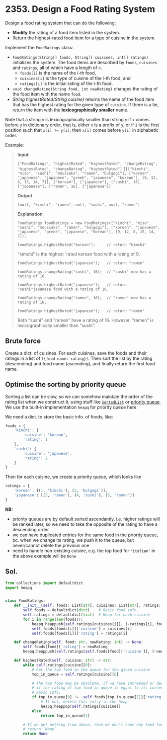 # 2353. Design a Food Rating System

Design a food rating system that can do the following:

* **Modify** the rating of a food item listed in the system.
* Return the highest-rated food item for a type of cuisine in the system.

Implement the `FoodRatings` class:

* `FoodRatings(String[] foods, String[] cuisines, int[] ratings)` initializes the system. The food items are described by `foods`, `cuisines` and `ratings`, all of which have a length of `n`.
    - `foods[i]` is the name of the $i$-th food,
    - `cuisines[i]` is the type of cuisine of the $i$-th food, and
    - `ratings[i]` is the initial rating of the $i$-th food.
* `void changeRating(String food, int newRating)` changes the rating of the food item with the name `food`.
* *String highestRated(String cuisine)* returns the name of the food item that has the highest rating for the given type of `cuisine`. If there is a tie, return the item with the **lexicographically smaller** name.

Note that a string `x` is lexicographically smaller than string `y` if `x` comes before `y` in dictionary order, that is, either `x` is a prefix of `y`, or if `i` is the first position such that `x[i] != y[i]`, then `x[i]` comes before `y[i]` in alphabetic order.

Example:

> **Input**
>
> `["FoodRatings", "highestRated", "highestRated", "changeRating", "highestRated", "changeRating", "highestRated"]`
> `[[["kimchi", "miso", "sushi", "moussaka", "ramen", "bulgogi"], ["korean", "japanese", "japanese", "greek", "japanese", "korean"], [9, 12, 8, 15, 14, 7]], ["korean"], ["japanese"], ["sushi", 16], ["japanese"], ["ramen", 16], ["japanese"]]`
> 
> **Output**
>
> `[null, "kimchi", "ramen", null, "sushi", null, "ramen"]`
> 
> **Explanation**
>
> `FoodRatings foodRatings = new FoodRatings(["kimchi", "miso", "sushi", "moussaka", "ramen", "bulgogi"], ["korean", "japanese", "japanese", "greek", "japanese", "korean"], [9, 12, 8, 15, 14, 7]);`
> 
> `foodRatings.highestRated("korean");     // return "kimchi"`
> 
> "kimchi" is the highest `rated korean food with a rating of 9.
> 
> `foodRatings.highestRated("japanese");   // return "ramen"`
> 
> `foodRatings.changeRating("sushi", 16);  // "sushi" now has a rating of 16.`
> 
> `foodRatings.highestRated("japanese");   // return "sushi"japanese food with a rating of 16.`
> 
> `foodRatings.changeRating("ramen", 16);  // "ramen" now has a rating of 16.`
> 
> `foodRatings.highestRated("japanese");   // return "ramen"`
> 
> Both "sushi" and "ramen" have a rating of 16. However, "ramen" is lexicographically smaller than "sushi".


## Brute force

Create a dict. of cuisines. For each cuisines, save the foods and their ratings in a list of `[{food name: rating}]`. Then sort the list by the rating (descending) and food name (ascending), and finally return the first food name.

## Optimise the sorting by priority queue

Sorting a list can be slow, so we can somehow maintain the order of the rating list when we construct it, using stuff like [`SortedList`](https://grantjenks.com/docs/sortedcontainers/) or [priority queue](https://docs.python.org/3/library/heapq.html#priority-queue-implementation-notes). We use the built-in implementation `heapq` for priority queue here.

We need a dict. to store the basic info. of foods, like:

```python
foods = {
    'kimchi': {
        'cuisine': 'korean',
        'rating': 1
    },
    'sushi': {
        'cuisine': 'japanese',
        'rating': 2
    }
}
```
Then for each cuisine, we create a priority queue, which looks like

```python
ratings = {
    'korean': [(1, 'kimchi'), (2, 'bulgogi')],
    'japanese': [(3, 'ramen'), (4, 'sushi'), (5, 'ramen')]
}
```

**NB:**

* priority queues are by default sorted ascendantly, i.e. higher ratings will be ranked later, so we need to take the opposite of the rating to have a descending order
* we can have duplicated entries for the same food in the priority queue, bc. when we change its rating, we push it to the queue, but never/cannot delete the previous one
* need to handle non-existing cuisine, e.g. the top food for `'italian'` in the above example will be `None`


## Sol.

```python
from collections import defaultdict
import heapq


class FoodRatings:
    def __init__(self, foods: List[str], cuisines: List[str], ratings: List[int]):
        self.foods = defaultdict(dict)    # Basic food info.
        self.ratings = defaultdict(list)  # Heap for each cuisine
        for i in range(len(foods)):
            heapq.heappush(self.ratings[cuisines[i]], (-ratings[i], foods[i]))
            self.foods[foods[i]]['cuisine'] = cuisines[i]
            self.foods[foods[i]]['rating'] = ratings[i]

    def changeRating(self, food: str, newRating: int) -> None:
        self.foods[food]['rating'] = newRating
        heapq.heappush(self.ratings[self.foods[food]['cuisine']], (-newRating, food))

    def highestRated(self, cuisine: str) -> str:
        while self.ratings[cuisine][0]:
            # Get the top food in the queue for the given cuisine
            top_in_queue = self.ratings[cuisine][0]

            # The top food may be obsolete, if we have increased or decreased its rating. So check
            # if the rating of top food in queue is equal to its current rating store in foods'
            # basic info.
            if top_in_queue[0] != -self.foods[top_in_queue[1]]['rating']:
                # If not, delete this entry in the heap
                heapq.heappop(self.ratings[cuisine])
            else:
                return top_in_queue[1]

        # If we get nothing from above, then we don't have any food for the given cuisine, so
        # return `None`
        return None
```
